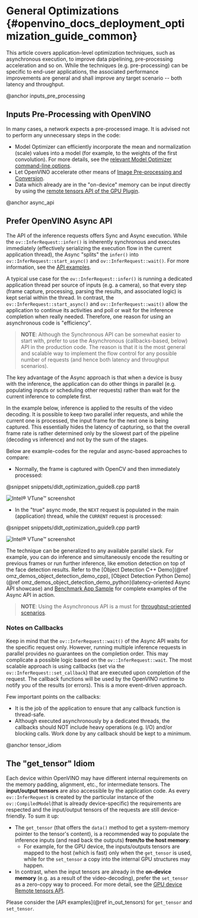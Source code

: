 # General Optimizations {#openvino_docs_deployment_optimization_guide_common}

This article covers application-level optimization techniques, such as asynchronous execution, to improve data pipelining, pre-processing acceleration and so on. 
While the techniques (e.g. pre-processing) can be specific to end-user applications, the associated performance improvements are general and shall improve any target scenario -- both latency and throughput.

@anchor inputs_pre_processing
## Inputs Pre-Processing with OpenVINO

In many cases, a network expects a pre-processed image. It is advised not to perform any unnecessary steps in the code:
- Model Optimizer can efficiently incorporate the mean and normalization (scale) values into a model (for example, to the weights of the first convolution). For more details, see the [relevant Model Optimizer command-line options](../MO_DG/prepare_model/Additional_Optimizations.md).
- Let OpenVINO accelerate other means of [Image Pre-processing and Conversion](../OV_Runtime_UG/preprocessing_overview.md).
- Data which already are in the "on-device" memory can be input directly by using the [remote tensors API of the GPU Plugin](../OV_Runtime_UG//supported_plugins/GPU_RemoteTensor_API.md).

@anchor async_api
## Prefer OpenVINO Async API
The API of the inference requests offers Sync and Async execution. While the `ov::InferRequest::infer()` is inherently synchronous and executes immediately (effectively serializing the execution flow in the current application thread), the Async "splits" the `infer()` into `ov::InferRequest::start_async()` and `ov::InferRequest::wait()`. For more information, see the [API examples](../OV_Runtime_UG/ov_infer_request.md).

A typical use case for the `ov::InferRequest::infer()` is running a dedicated application thread per source of inputs (e.g. a camera), so that every step (frame capture, processing, parsing the results, and associated logic) is kept serial within the thread.
In contrast, the `ov::InferRequest::start_async()` and `ov::InferRequest::wait()` allow the application to continue its activities and poll or wait for the inference completion when really needed. Therefore, one reason for using an asynchronous code is "efficiency".

> **NOTE**: Although the Synchronous API can be somewhat easier to start with, prefer to use the Asynchronous (callbacks-based, below) API in the production code. The reason is that it is the most general and scalable way to implement the flow control for any possible number of requests (and hence both latency and throughput scenarios).

The key advantage of the Async approach is that when a device is busy with the inference, the application can do other things in parallel (e.g. populating inputs or scheduling other requests) rather than wait for the current inference to complete first.

In the example below, inference is applied to the results of the video decoding. It is possible to keep two parallel infer requests, and while the current one is processed, the input frame for the next one is being captured. This essentially hides the latency of capturing, so that the overall frame rate is rather determined only by the slowest part of the pipeline (decoding vs inference) and not by the sum of the stages.

Below are example-codes for the regular and async-based approaches to compare:

-	Normally, the frame is captured with OpenCV and then immediately processed:<br>

@snippet snippets/dldt_optimization_guide8.cpp part8

![Intel&reg; VTune&trade; screenshot](../img/vtune_regular.png)

-	In the "true" async mode, the `NEXT` request is populated in the main (application) thread, while the `CURRENT` request is processed:<br>

@snippet snippets/dldt_optimization_guide9.cpp part9

![Intel&reg; VTune&trade; screenshot](../img/vtune_async.png)

The technique can be generalized to any available parallel slack. For example, you can do inference and simultaneously encode the resulting or previous frames or run further inference, like emotion detection on top of the face detection results.
Refer to the [Object Detection С++ Demo](@ref omz_demos_object_detection_demo_cpp), [Object Detection Python Demo](@ref omz_demos_object_detection_demo_python)(latency-oriented Async API showcase) and [Benchmark App Sample](../../samples/cpp/benchmark_app/README.md) for complete examples of the Async API in action.

> **NOTE**: Using the Asynchronous API is a must for [throughput-oriented scenarios](./dldt_deployment_optimization_tput.md).

### Notes on Callbacks
Keep in mind that the `ov::InferRequest::wait()` of the Async API waits for the specific request only. However, running multiple inference requests in parallel provides no guarantees on the completion order. This may complicate a possible logic based on the `ov::InferRequest::wait`. The most scalable approach is using callbacks (set via the `ov::InferRequest::set_callback`) that are executed upon completion of the request. The callback functions will be used by the OpenVINO runtime to notify you of the results (or errors). 
This is a more event-driven approach.

Few important points on the callbacks:
- It is the job of the application to ensure that any callback function is thread-safe.
- Although executed asynchronously by a dedicated threads, the callbacks should NOT include heavy operations (e.g. I/O) and/or blocking calls. Work done by any callback should be kept to a minimum.

@anchor tensor_idiom
## The "get_tensor" Idiom
Each device within OpenVINO may have different internal requirements on the memory padding, alignment, etc., for intermediate tensors. The **input/output tensors** are also accessible by the application code. 
As every `ov::InferRequest` is created by the particular instance of the `ov::CompiledModel`(that is already device-specific) the requirements are respected and the input/output tensors of the requests are still device-friendly.
To sum it up:
* The `get_tensor` (that offers the `data()` method to get a system-memory pointer to the tensor's content), is a recommended way to populate the inference inputs (and read back the outputs) **from/to the host memory**:
   * For example, for the GPU device, the inputs/outputs tensors are mapped to the host (which is fast) only when the `get_tensor` is used, while for the `set_tensor` a copy into the internal GPU structures may happen.
* In contrast, when the input tensors are already in the **on-device memory** (e.g. as a result of the video-decoding), prefer the `set_tensor` as a zero-copy way to proceed. For more detail, see the [GPU device Remote tensors API](../OV_Runtime_UG//supported_plugins/GPU_RemoteTensor_API.md).

Please consider the [API examples](@ref in_out_tensors) for `get_tensor` and `set_tensor`.